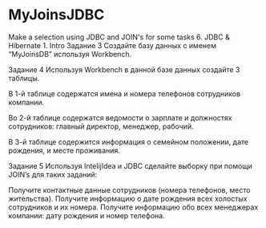 # MyJoinsJDBC
Make a selection using JDBC and JOIN's for some tasks
6. JDBC & Hibernate 1. Intro
Задание 3
Создайте базу данных с именем “MyJoinsDB” используя Workbench.

Задание 4
Используя Workbench в данной базе данных создайте 3 таблицы.

В 1-й таблице содержатся имена и номера телефонов сотрудников компании.

Во 2-й таблице содержатся ведомости о зарплате и должностях сотрудников: главный директор, менеджер, рабочий.

В 3-й таблице содержится информация о семейном положении, дате рождения, и месте проживания.

Задание 5
Используя IntelijIdea и JDBC cделайте выборку при помощи JOIN’s для таких заданий:

Получите контактные данные сотрудников (номера телефонов, место жительства).
Получите информацию о дате рождения всех холостых сотрудников и их номера.
Получите информацию обо всех менеджерах компании: дату рождения и номер телефона.
